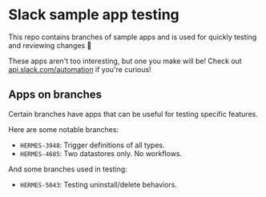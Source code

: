 # Slack sample app testing

This repo contains branches of sample apps and is used for quickly testing and
reviewing changes 🔬

These apps aren't too interesting, but one you make will be! Check out
[api.slack.com/automation](https://api.slack.com/automation) if you're curious!

## Apps on branches

Certain branches have apps that can be useful for testing specific features.

Here are some notable branches:

- `HERMES-3948`: Trigger definitions of all types.
- `HERMES-4685`: Two datastores only. No workflows.

And some branches used in testing:

- `HERMES-5043`: Testing uninstall/delete behaviors.
